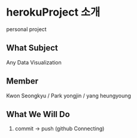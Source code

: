 # herokuProject 소개

personal project

## What Subject

Any Data Visualization

## Member
Kwon Seongkyu / Park yongjin / yang heungyoung

## What We Will Do
1. commit -> push  (github Connecting)
